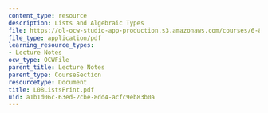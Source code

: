 ```yaml
---
content_type: resource
description: Lists and Algebraic Types
file: https://ol-ocw-studio-app-production.s3.amazonaws.com/courses/6-827-multithreaded-parallelism-languages-and-compilers-fall-2002/a1b1d06c63ed2cbe8dd4acfc9eb83b0a_L08ListsPrint.pdf
file_type: application/pdf
learning_resource_types:
- Lecture Notes
ocw_type: OCWFile
parent_title: Lecture Notes
parent_type: CourseSection
resourcetype: Document
title: L08ListsPrint.pdf
uid: a1b1d06c-63ed-2cbe-8dd4-acfc9eb83b0a
---
```

